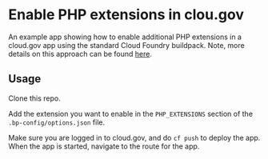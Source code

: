 # Enable PHP extensions in clou.gov

An example app showing how to enable additional PHP extensions in a cloud.gov app using the standard Cloud Foundry buildpack. Note, more details on this approach can be found [here](https://docs.cloudfoundry.org/buildpacks/php/gsg-php-config.html#options).

## Usage

Clone this repo.

Add the extension you want to enable in the `PHP_EXTENSIONS` section of the `.bp-config/options.json` file.

Make sure you are logged in to cloud.gov, and do `cf push` to deploy the app. When the app is started, navigate to the route for the app. 
